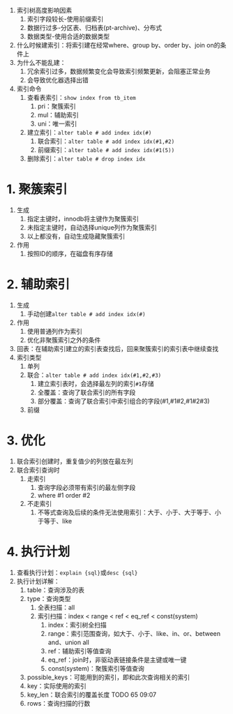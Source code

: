1. 索引树高度影响因素
   1. 索引字段较长-使用前缀索引
   2. 数据行过多-分区表、归档表(pt-archive)、分布式
   3. 数据类型-使用合适的数据类型
2. 什么时候建索引：将索引建在经常where、group by、order by、join on的条件上
3. 为什么不能乱建：
   1. 冗余索引过多，数据频繁变化会导致索引频繁更新，会阻塞正常业务
   2. 会导致优化器选择出错
4. 索引命令
   1. 查看表索引：`show index from tb_item`
      1. pri：聚簇索引
      2. mul：辅助索引
      3. uni：唯一索引
   2. 建立索引：`alter table # add index idx(#)`
      1. 联合索引：`alter table # add index idx(#1,#2)`
      2. 前缀索引：`alter table # add index idx(#1(5))`
   3. 删除索引：`alter table # drop index idx`
# 1. 聚簇索引
1. 生成
   1. 指定主键时，innodb将主键作为聚簇索引
   2. 未指定主键时，自动选择unique列作为聚簇索引
   3. 以上都没有，自动生成隐藏聚簇索引
2. 作用
   1. 按照ID的顺序，在磁盘有序存储
# 2. 辅助索引
1. 生成
   1. 手动创建`alter table # add index idx(#)`
2. 作用
   1. 使用普通列作为索引
   2. 优化非聚簇索引之外的条件
3. 回表：在辅助索引建立的索引表查找后，回来聚簇索引的索引表中继续查找
4. 索引类型
   1. 单列
   2. 联合：`alter table # add index idx(#1,#2,#3)`
      1. 建立索引表时，会选择最左列的索引`#1`存储
      2. 全覆盖：查询了联合索引的所有字段
      3. 部分覆盖：查询了联合索引中索引组合的字段(#1,#1#2,#1#2#3)
   3. 前缀
# 3. 优化
1. 联合索引创建时，重复值少的列放在最左列
2. 联合索引查询时
   1. 走索引
      1. 查询字段必须带有索引的最左侧字段
      2. where #1 order #2
   2. 不走索引
      1. 不等式查询及后续的条件无法使用索引：大于、小于、大于等于、小于等于、like
# 4. 执行计划
1. 查看执行计划：`explain {sql}`或`desc {sql}`
2. 执行计划详解：
   1. table：查询涉及的表
   2. type：查询类型
      1. 全表扫描：all
      2. 索引扫描：index < range < ref < eq_ref < const(system)
         1. index：索引树全扫描
         2. range：索引范围查询，如大于、小于、like、in、or、between and、union all
         3. ref：辅助索引等值查询
         4. eq_ref：join时，非驱动表链接条件是主键或唯一键
         5. const(system)：聚簇索引等值查询
   3. possible_keys：可能用到的索引，即和此次查询相关的索引
   4. key：实际使用的索引
   5. key_len：联合索引的覆盖长度
TODO 65 09:07
   6. rows：查询扫描的行数